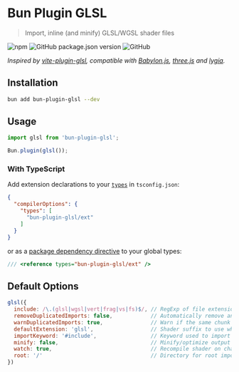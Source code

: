 # Bun Plugin GLSL

> Import, inline (and minify) GLSL/WGSL shader files

![npm](https://img.shields.io/npm/dt/bun-plugin-glsl?style=flat-square)
![GitHub package.json version](https://img.shields.io/github/package-json/v/UstymUkhman/bun-plugin-glsl?color=brightgreen&style=flat-square)
![GitHub](https://img.shields.io/github/license/UstymUkhman/bun-plugin-glsl?color=brightgreen&style=flat-square)

_Inspired by [vite-plugin-glsl](https://github.com/UstymUkhman/vite-plugin-glsl), compatible with [Babylon.js](https://www.babylonjs.com/), [three.js](https://threejs.org/) and [lygia](https://lygia.xyz/)._

## Installation ##

```bash
bun add bun-plugin-glsl --dev
```

## Usage ##

```js
import glsl from 'bun-plugin-glsl';

Bun.plugin(glsl());
```

### With TypeScript ###

Add extension declarations to your [`types`](https://www.typescriptlang.org/tsconfig#types) in `tsconfig.json`:

```json
{
  "compilerOptions": {
    "types": [
      "bun-plugin-glsl/ext"
    ]
  }
}
```

or as a [package dependency directive](https://www.typescriptlang.org/docs/handbook/triple-slash-directives.html#-reference-types-) to your global types:

```ts
/// <reference types="bun-plugin-glsl/ext" />
```

## Default Options ##

```js
glsl({
  include: /\.(glsl|wgsl|vert|frag|vs|fs)$/, // RegExp of file extensions to import
  removeDuplicatedImports: false,            // Automatically remove an already imported chunk
  warnDuplicatedImports: true,               // Warn if the same chunk was imported multiple times
  defaultExtension: 'glsl',                  // Shader suffix to use when no extension is specified
  importKeyword: '#include',                 // Keyword used to import shader chunks
  minify: false,                             // Minify/optimize output shader code
  watch: true,                               // Recompile shader on change
  root: '/'                                  // Directory for root imports
})
```
